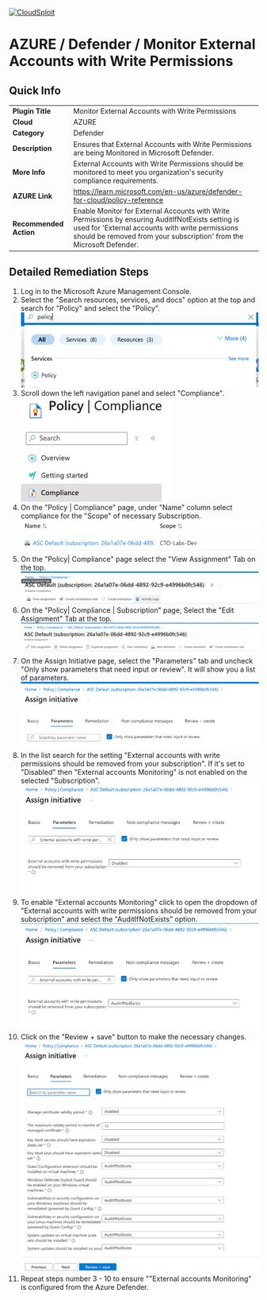 [![CloudSploit](https://cloudsploit.com/img/logo-new-big-text-100.png "CloudSploit")](https://cloudsploit.com)

# AZURE / Defender / Monitor External Accounts with Write Permissions

## Quick Info

| |                                                                                                                |
|-|----------------------------------------------------------------------------------------------------------------|
| **Plugin Title** | Monitor External Accounts with Write Permissions                                                               |
| **Cloud** | AZURE                                                                                                          |
| **Category** | Defender                                                                                                       |
| **Description** | Ensures that External Accounts with Write Permissions are being Monitored in Microsoft Defender.                                                    |
| **More Info** | External Accounts with Write Permissions should be monitored to meet you organization's security compliance requirements. |
| **AZURE Link** | https://learn.microsoft.com/en-us/azure/defender-for-cloud/policy-reference               |
| **Recommended Action** | Enable Monitor for External Accounts with Write Permissions by ensuring AuditIfNotExists setting is used for 'External accounts with write permissions should be removed from your subscription' from the Microsoft Defender.                              |

## Detailed Remediation Steps

1. Log in to the Microsoft Azure Management Console.
2. Select the "Search resources, services, and docs" option at the top and search for "Policy" and select the "Policy". </br> <img src="/resources/azure/defender/monitor-external-accounts-with-write-permissions/step2.png"/>
3. Scroll down the left navigation panel and select "Compliance".</br> <img src="/resources/azure/defender/monitor-external-accounts-with-write-permissions/step3.png"/>
4. On the "Policy | Compliance" page, under "Name" column select compliance for the "Scope" of necessary Subscription.</br> <img src="/resources/azure/defender/monitor-external-accounts-with-write-permissions/step4.png"/>
5. On the "Policy| Compliance" page select the "View Assignment" Tab on the top. </br> <img src="/resources/azure/defender/monitor-external-accounts-with-write-permissions/step5.png"/>
6. On the "Policy| Compliance | Subscription" page, Select the "Edit Assignment" Tab at the top.</br> <img src="/resources/azure/defender/monitor-external-accounts-with-write-permissions/step6.png"/>
7. On the Assign Initiative page, select the "Parameters" tab and uncheck "Only show parameters that need input or review". It will show you a list of parameters.</br>  <img src="/resources/azure/defender/monitor-external-accounts-with-write-permissions/step7.png"/>
8. In the list search for the setting "External accounts with write permissions should be removed from your subscription". If it's set to "Disabled" then "External accounts Monitoring" is not enabled on the selected "Subscription".</br> <img src="/resources/azure/defender/monitor-external-accounts-with-write-permissions/step8.png"/>
9. To enable "External accounts Monitoring" click to open the dropdown of "External accounts with write permissions should be removed from your subscription" and select the "AuditIfNotExists" option.</br> <img src="/resources/azure/defender/monitor-external-accounts-with-write-permissions/step9.png"/>
10. Click on the "Review + save" button to make the necessary changes.</br> <img src="/resources/azure/defender/monitor-external-accounts-with-write-permissions/step10.png"/>
11. Repeat steps number 3 - 10 to ensure ""External accounts Monitoring" is configured from the Azure Defender.</br>
